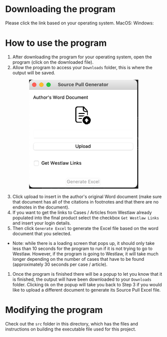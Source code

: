 # Downloading the program

Please click the link based on your operating system.
MacOS: 
Windows: 

# How to use the program
1. After downloading the program for your operating system, open the program (click on the downloaded file).
1. Allow the program to access your `Downloads` folder, this is where the output will be saved.

<p align="center">
  <img src="imgs/PNG%20image.png" width="350" alt="Program User Interface">
</p>

3. Click upload to insert in the author's original Word document (make sure that document has all of the citations in footnotes and that there are no endnotes in the document).
1. If you want to get the links to Cases / Articles from Westlaw already populated into the final product select the checkbox `Get Westlaw Links` and insert your login details.
1. Then click `Generate Excel` to generate the Excel file based on the word document that you selected.
- Note: while there is a loading screen that pops up, it should only take less than 10 seconds for the program to run if it is not trying to go to Westlaw. However, if the program is going to Westlaw, it will take much longer depending on the number of cases that have to be found (approximately 30 seconds per case / article).
1. Once the program is finished there will be a popup to let you know that it is finished, the output will have been downloaded to your `Downloads` folder. Clicking `Ok` on the popup will take you back to Step 3 if you would like to upload a different document to generate its Source Pull Excel file.

# Modifying the program 
Check out the `src` folder in this directory, which has the files and instructions on building the executable file used for this project.
